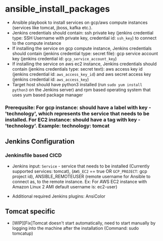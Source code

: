 # ansible_install_packages

* Ansible playbook to install services on gcp/aws compute instances (services like tomcat, jboss, kafka etc.). 
* Jenkins credentials should contain: ssh private key (jenkins credential type: SSH Username with private key, credential id: ```ssh_key```) to connect to the compute instance
* If installing the service on gcp compute instance, Jenkins credentials should contain (jenkins credential type: secret file): gcp service account key (jenkins credential id: ```gcp_service_account_key```) 
* If installing the service on aws ec2 instance, Jenkins credentials should contain (jenkins credentials type: secret text): aws access key id (jenkins credential id: ```aws_access_key_id```) and aws secret access key (jenkins credential id: ```aws_access_key```)
* Target host should have python3 installed (run `sudo yum install python3` on the Jenkins server) and rpm based operating system that uses yum based package manager

### Prerequsite: For gcp instance: should have a label with key - 'technology', which represents the service that needs to be installed. For EC2 instance: should have a tag with key - 'technology'. Example: technology: tomcat

## Jenkins Configuration
 
### Jenkinsfile based CICD

* Jenkins input: ```Service``` - service that needs to be installed (Currently supported services: tomcat), 	(```AWS_EC2``` == true OR ```GCP_PROJECT```: gcp project id), 	ANSIBLE_REMOTEUSER (remote username for Ansible to connect as, to the remote instance. Ex: For AWS EC2 instance with Amazon Linux 2 AMI default username is: ec2-user)

* Additional required Jenkins plugins: AnsiColor

## Tomcat specific

* [WIP][Fix]Tomcat doesn't start automatically, need to start manually by logging into the machine after the installation (Command: sudo tomcatup)
